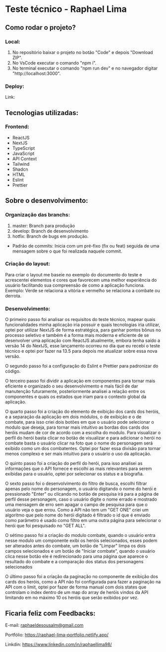 # Teste técnico - Raphael Lima

## Como rodar o projeto?

### Local:

1) No repositório baixar o projeto no botão "Code" e depois "Download ZIP".
2) No VsCode executar o comando "npm i".
3) No terminal executar o comando "npm run dev" e no navegador digitar "http://localhost:3000".

### Deploy:

Link:

## Tecnologias utilizadas:

### Frontend:

<ul>

  <li>ReactJS</li>

  <li>NextJS</li>

  <li>TypeScript</li>

  <li>JavaScript</li>

  <li>API Context</li>

  <li>Tailwind</li>

  <li>Shadcn</li>

  <li>HTML</li>

  <li>Eslint</li>

  <li>Prettier</li>

</ul>

## Sobre o desenvolvimento:

### Organização das branchs:

1) master: Branch para produção
2) develop: Branch de desenvolvimento
3) hotfix: Branch de bugs em produção.

- Padrão de commits: Inicia com um pré-fixo (fix ou feat) seguida de uma mensagem sobre o que foi realizada naquele commit.

### Criação do layout:

Para criar o layout me baseie no exemplo do documento do teste e acrescentei elementos e cores que favorecem uma melhor experiência do usuário facilitando sua compreensão de como a aplicação funciona. Exemplo: Verde se relaciona a vitória e vermelho se relaciona a combate ou derrota.

### Desenvolvimento:

O primeiro passo foi analisar os requisitos do teste técnico, mapear quais funcionalidades minha aplicação iria possuir e quais tecnologias iria utilizar, optei por utilizar NextJS de forma estratégica, para ganhar pontos bônus no processo seletivo e também é a forma mais moderna e eficiente de se desenvolver uma aplicação com ReactJS atualmente, embora tenha saído a versão 14 do NextJS, esse lançamento ocorreu no dia que eu recebi o teste técnico e optei por fazer na 13.5 para depois me atualizar sobre essa nova versão.

O segundo passo foi a configuração do Eslint e Prettier para padronizar do código.

O terceiro passo foi dividir a aplicação em componentes para tornar mais eficiente e organizado o seu desenvolvimento e mais fácil de dar manutenção futuramente, posteriormente analisei a relação entre os componentes e quais os estados que iriam para o contexto global da aplicação.

O quarto passo foi a criação do elemento de exibição dos cards dos heróis, e a separação da aplicação em dois módulos, o de exibição e o de combate, para isso criei dois botões em que o usuário pode selecionar o modulo que deseja, para tornar mais intuitivo as bordas dos cards dos heróis mudam de cor de acordo com a escolha do modulo. Para visualizar o perfil do herói basta clicar no botão de visualizar e para adicionar o herói no combate basta o usuário clicar na foto que o nome do personagem será exibido como um dos combatentes. Optei por fazer essa divisão para tornar menos complexo e ser mais intuitivo para o usuário o uso da aplicação. 

O quinto passo foi a criação do perfil do herói, para isso analisei as informações que o API fornece e escolhi as mais relevantes para serem exibidas para o usuário, optei por selecionar os status e a biografia.

O sexto passo foi o desenvolvimento do filtro de busca, escolhi filtrar apenas pelo nome do personagem, o usuário digitando o nome do herói e pressionado "Enter" ou clicando no botão de pesquisa irá para a página de perfil desse personagem, caso o usuário digite o nome errado e mostrado uma mensagem de erro sem apagar o campo de pesquisa para que o usuário veja o que errou. Como a API não tem um "GET ONE" criei um algoritmo que pelo nome do herói digitado é filtrado o id que é enviado como parâmetro é usado como filtro em uma outra página para selecionar o herói que foi pesquisado no "GET ALL".

O sétimo passo foi a criação do modulo combate, quando o usuário entra nesse modulo um componente exibi os heróis selecionados, esses podem ser alterados antes do combate, um botão de "Limpar" limpa os dois campos selecionados e um botão de "Iniciar combate", quando o usuário clica nesse botão ele é redirecionado para uma página que aparece o resultado do combate e a comparação dos status dos personagens selecionados 

O último passo foi a criação da paginação no componente de exibição dos cards dos heróis, como a API não foi configurada para fazer a paginação na API com o limit, optei por fazer de forma manual com dois states que controlam o index dentro de um map do array de heróis vindos da API limitando em no máximo 10 os heróis que serão exibidos por vez.

## Ficaria feliz com Feedbacks:

E-mail: raphaeldesousalm@gmail.com <br>

Portfólio: https://raphael-lima-portfolio.netlify.app/

Linkdin: https://www.linkedin.com/in/raphaellima98/
